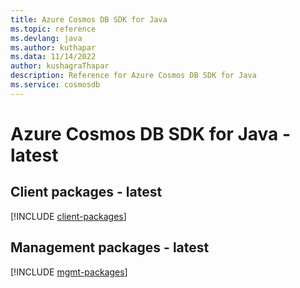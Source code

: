 ```yaml
---
title: Azure Cosmos DB SDK for Java
ms.topic: reference
ms.devlang: java
ms.author: kuthapar
ms.data: 11/14/2022
author: kushagraThapar
description: Reference for Azure Cosmos DB SDK for Java
ms.service: cosmosdb
---
```

# Azure Cosmos DB SDK for Java - latest

## Client packages - latest
[!INCLUDE [client-packages](cosmos-db-client-index.md)]
## Management packages - latest
[!INCLUDE [mgmt-packages](cosmos-db-mgmt-index.md)]